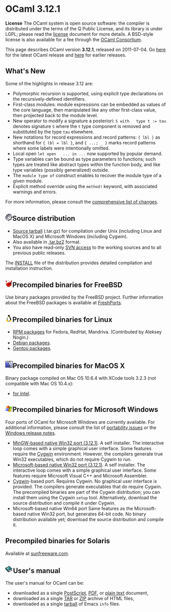 OCaml 3.12.1
============

**License**
 The OCaml system is open source software: the compiler is distributed under the terms of the Q Public License, and its library is under LGPL; please read the [license](../license.html) document for more details. A BSD-style license is also available for a fee through the [OCaml Consortium](../support.html#consortium).

This page describes OCaml version **3.12.1**, released on 2011-07-04. Go [here](./) for the latest OCaml release and [here](http://caml.inria.fr/pub/distrib/) for earlier releases.

What's New
----------

Some of the highlights in release 3.12 are:

-   Polymorphic recursion is supported, using explicit type declarations on the recursively-defined identifiers.
-   First-class modules: module expressions can be embedded as values of the core language, then manipulated like any other first-class value, then projected back to the module level.
-   New operator to modify a signature a posteriori: `S with   type t := tau` denotes signature `S` where the `t` type component is removed and substituted by the type `tau` elsewhere.
-   New notations for record expressions and record patterns: `{ lbl }` as shorthand for `{ lbl = lbl }`, and `{ ...; _ }` marks record patterns where some labels were intentionally omitted.
-   Local open `let open   ... in ...` now supported by popular demand.
-   Type variables can be bound as type parameters to functions; such types are treated like abstract types within the function body, and like type variables (possibly generalized) outside.
-   The `module type of` construct enables to recover the module type of a given module.
-   Explicit method override using the `method!` keyword, with associated warnings and errors.

For more information, please consult the [comprehensive list of changes](http://caml.inria.fr/pub/distrib/ocaml-4.00/notes/Changes).

![](../img/source.gif)Source distribution
-----------------------------------------

-   [Source tarball](http://caml.inria.fr/pub/distrib/ocaml-3.12/ocaml-3.12.1.tar.gz) (.tar.gz) for compilation under Unix (including Linux and MacOS X) and Microsoft Windows (including Cygwin).
-   Also available in [.tar.bz2](http://caml.inria.fr/pub/distrib/ocaml-3.12/ocaml-3.12.1.tar.bz2) format.
-   You also have read-only [SVN access](svn.html) to the working sources and to all previous public releases.

The [INSTALL](http://caml.inria.fr/pub/distrib/ocaml-3.12/notes/INSTALL) file of the distribution provides detailed compilation and installation instruction.

![](../img/freebsd.gif)Precompiled binaries for FreeBSD
-------------------------------------------------------

Use binary packages provided by the FreeBSD project. Further information about the FreeBSD packages is available at [FreshPorts](http://www.freshports.org/lang/ocaml).

![](../img/linux.gif)Precompiled binaries for Linux
---------------------------------------------------

-   [RPM packages](http://rpm.nogin.org/ocaml.html) for Fedora, RedHat, Mandriva. (Contributed by Aleksey Nogin.)
-   [Debian packages](http://packages.debian.org/ocaml).
-   [Gentoo packages](http://packages.gentoo.org/packages/?category=dev-lang;name=ocaml).

![](../img/macos.gif)Precompiled binaries for MacOS X
-----------------------------------------------------

Binary package compiled on Mac OS 10.6.4 with XCode tools 3.2.3 (not compatible with Mac OS 10.4.x):

-   [for Intel](http://caml.inria.fr/pub/distrib/ocaml-3.12/ocaml-3.12.0-intel.dmg).

![](../img/windows.gif)Precompiled binaries for Microsoft Windows
-----------------------------------------------------------------

Four ports of OCaml for Microsoft Windows are currently available. For additional information, please consult the list of [portability issues](http://caml.inria.fr/ocaml/portability.en.html) or the [Windows release notes](http://caml.inria.fr/pub/distrib/ocaml-3.12/notes/README.win32).

-   [MinGW-based native Win32 port (3.12.1)](http://protz.github.com/ocaml-installer/). A self installer. The interactive loop comes with a simple graphical user interface. Some features require the [Cygwin](http://cygwin.com/) environment. However, the compilers generate true Win32 executables, which do not require Cygwin to run.
-   [Microsoft-based native Win32 port (3.12.1)](http://caml.inria.fr/pub/distrib/ocaml-3.12/ocaml-3.12.1-win-msvc.exe). A self installer. The interactive loop comes with a simple graphical user interface. Some features require Microsoft Visual C++ and Microsoft Assembler.
-   [Cygwin](http://cygwin.com/)-based port. Requires Cygwin. No graphical user interface is provided. The compilers generate executables that do require Cygwin. The precompiled binaries are part of the Cygwin distribution; you can install them using the Cygwin `setup` tool. Alternatively, download the source distribution and compile it under Cygwin.
-   Microsoft-based native Win64 port Same features as the Microsoft-based native Win32 port, but generates 64-bit code. No binary distribution available yet; download the source distribution and compile it.

Precompiled binaries for Solaris
--------------------------------

Available at [sunfreeware.com](http://sunfreeware.com/).

![](../img/doc.gif)User's manual
--------------------------------

The user's manual for OCaml can be:

-   downloaded as a single [PostScript](http://caml.inria.fr/pub/distrib/ocaml-3.12/ocaml-3.12-refman.ps.gz), [PDF](http://caml.inria.fr/pub/distrib/ocaml-3.12/ocaml-3.12-refman.pdf), or [plain text](http://caml.inria.fr/pub/distrib/ocaml-3.12/ocaml-3.12-refman.txt) document,
-   downloaded as a single [TAR](http://caml.inria.fr/pub/distrib/ocaml-3.12/ocaml-3.12-refman.html.tar.gz) or [ZIP](http://caml.inria.fr/pub/distrib/ocaml-3.12/ocaml-3.12-refman.html.zip) archive of HTML files,
-   downloaded as a single [tarball](http://caml.inria.fr/pub/distrib/ocaml-3.12/ocaml-3.12-refman.info.tar.gz) of Emacs `info` files.

